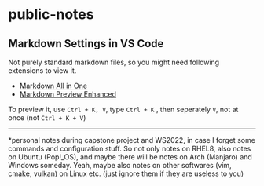 # public-notes
## Markdown Settings in VS Code
Not purely standard markdown files, so you might need following extensions to view it.
* [Markdown All in One](https://marketplace.visualstudio.com/items?itemName=yzhang.markdown-all-in-one)
* [Markdown Preview Enhanced](https://marketplace.visualstudio.com/items?itemName=shd101wyy.markdown-preview-enhanced)

To preview it, use `Ctrl + K, V`, type `Ctrl + K` , then seperately `V`, not at once (not `Ctrl + K + V`)

---

*personal notes during capstone project and WS2022, in case I forget some commands and configuration stuff. So not only notes on RHEL8, also notes on Ubuntu (Pop!_OS), and maybe there will be notes on Arch (Manjaro) and Windows someday. Yeah, maybe also notes on other softwares (vim, cmake, vulkan) on Linux etc. (just ignore them if they are useless to you)
